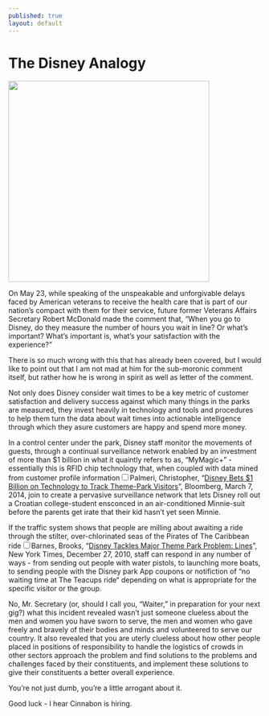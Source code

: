 ```yaml
---
published: true
layout: default
---
```

<h1>The Disney Analogy</h1>
<p><img class="right" width="400px" src="https://nselby.github.io/assets/img/secretary_dipshit.png" /></p>

<p>On May 23, while speaking of the unspeakable and unforgivable delays faced by American veterans to receive the health care that is part of our nation’s compact with them for their service, future former Veterans Affairs Secretary Robert McDonald made the comment that, “When you go to Disney, do they measure the number of hours you wait in line? Or what’s important? What’s important is, what’s your satisfaction with the experience?”</p>

<p>There is so much wrong with this that has already been covered, but I would like to point out that I am not mad at him for the sub-moronic comment itself, but rather how he is wrong in spirit as well as letter of the comment.</p>

<p>Not only does Disney consider wait times to be a key metric of customer satisfaction and delivery success against which many things in the parks are measured, they invest heavily in technology and tools and procedures to help them turn the data about wait times into actionable intelligence through which they asure customers are happy and spend more money. </p>

<p>In a control center under the park, Disney staff monitor the movements of guests, through a continual surveillance network enabled by an investment of more than $1 billion in what it quaintly refers to as, “MyMagic+” - essentially this is RFID chip technology that, when coupled with data mined from customer profile information<label for="sn-demo" class="margin-toggle sidenote-number"></label><input type="checkbox" id="sn-demo" class="margin-toggle"/><span class="sidenote">Palmeri, Christopher, “<a href="http://www.bloomberg.com/news/articles/2014-03-07/disney-bets-1-billion-on-technology-to-track-theme-park-visitors" target="_blank">Disney Bets $1 Billion on Technology to Track Theme-Park Visitors</a>”, Bloomberg, March 7, 2014</span>, join to create a pervasive surveillance network that lets Disney roll out a Croatian college-student ensconced in an air-conditioned Minnie-suit before the parents get irate that their kid hasn’t yet seen Minnie. </p>

<p>If the traffic system shows that people are milling about awaiting a ride through the stilter, over-chlorinated seas of the Pirates of The Caribbean ride<label for="sn-demo" class="margin-toggle sidenote-number"></label><input type="checkbox" id="sn-demo" class="margin-toggle"/><span class="sidenote">Barnes, Brooks, “<a href="http://www.nytimes.com/2010/12/28/business/media/28disney.html" target="_blank">Disney Tackles Major Theme Park Problem: Lines</a>”, New York Times, December 27, 2010</span>, staff can respond in any number of ways - from sending out people with water pistols, to launching more boats, to sending people with the Disney park App coupons or notifiction of “no waiting time at The Teacups ride“ depending on what is appropriate for the specific visitor or the group.</p>

<p>No, Mr. Secretary (or, should I call you, “Waiter,” in preparation for your next gig?) what this incident revealed wasn’t just someone clueless about the men and women you have sworn to serve, the men and women who gave freely and bravely of their bodies and minds and volunteered to serve our country. It also revealed that you are uterly clueless about how other people placed in positions of responsibility to handle the logistics of crowds in other sectors approach the problem and find solutions to the problems and challenges faced by their constituents, and implement these solutions to give their constituents a better overall experience. </p>

<p>You’re not just dumb, you’re a little arrogant about it. </p>

<p>Good luck - I hear Cinnabon is hiring. </p>

